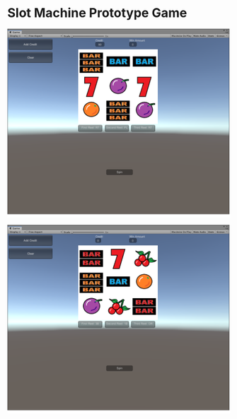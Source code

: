 <h1>Slot Machine Prototype Game </h1>

![](https://github.com/zSajid/Unity-Projects/blob/master/IGTProject/Assets/Images/Playing.png)

![](https://github.com/zSajid/Unity-Projects/blob/master/IGTProject/Assets/Images/Start.png)
